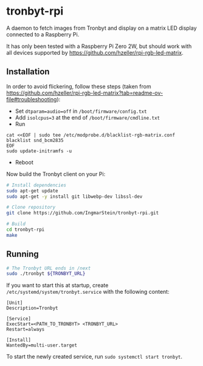 # tronbyt-rpi

A daemon to fetch images from Tronbyt and display on a matrix LED display connected to a Raspberry Pi.

It has only been tested with a Raspberry Pi Zero 2W, but should work with all devices supported by https://github.com/hzeller/rpi-rgb-led-matrix.

## Installation

In order to avoid flickering, follow these steps (taken from https://github.com/hzeller/rpi-rgb-led-matrix?tab=readme-ov-file#troubleshooting):

- Set `dtparam=audio=off` in `/boot/firmware/config.txt`
- Add `isolcpus=3` at the end of `/boot/firmware/cmdline.txt`
- Run

```
cat <<EOF | sudo tee /etc/modprobe.d/blacklist-rgb-matrix.conf
blacklist snd_bcm2835
EOF
sudo update-initramfs -u
```
- Reboot

Now build the Tronbyt client on your Pi:

```sh
# Install dependencies
sudo apt-get update
sudo apt-get -y install git libwebp-dev libssl-dev

# Clone repository
git clone https://github.com/IngmarStein/tronbyt-rpi.git

# Build
cd tronbyt-rpi
make
```

## Running

```sh
# The Tronbyt URL ends in /next
sudo ./tronbyt ${TRONBYT_URL}
```

If you want to start this at startup, create `/etc/systemd/system/tronbyt.service` with the following content:

```
[Unit]
Description=Tronbyt

[Service]
ExecStart=<PATH_TO_TRONBYT> <TRONBYT_URL>
Restart=always

[Install]
WantedBy=multi-user.target
```

To start the newly created service, run `sudo systemctl start tronbyt`.
